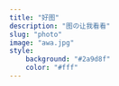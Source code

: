 ```yaml
---
title: "好图"
description: "图の让我看看"
slug: "photo"
image: "awa.jpg"
style:
    background: "#2a9d8f"
    color: "#fff"
---
```

